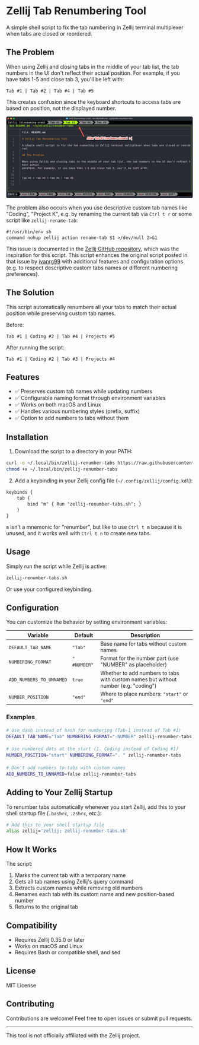 # Zellij Tab Renumbering Tool

A simple shell script to fix the tab numbering in Zellij terminal multiplexer when tabs are closed or reordered.

## The Problem

When using Zellij and closing tabs in the middle of your tab list, the tab numbers in the UI don't reflect their actual
position. For example, if you have tabs 1-5 and close tab 3, you'll be left with:

```
Tab #1 | Tab #2 | Tab #4 | Tab #5
```

This creates confusion since the keyboard shortcuts to access tabs are based on position, not the displayed number.

![](./zellij-renumber-tabs.png)

The problem also occurs when you use descriptive custom tab names like "Coding", "Project K", e.g. by renaming the current tab via `Ctrl t r` or some script like `zellij-rename-tab`:

```shell
#!/usr/bin/env sh
command nohup zellij action rename-tab $1 >/dev/null 2>&1
```

This issue is documented in the [Zellij GitHub repository](https://github.com/zellij-org/zellij/issues/3709), which was
the inspiration for this script. This script enhances the original script posted in  that issue by [ivanrg99](https://github.com/ivanrg99) with additional features
and configuration options (e.g. to respect descriptive custom tabs names or different numbering preferences).

## The Solution

This script automatically renumbers all your tabs to match their actual position while preserving custom tab names.

Before:

```
Tab #1 | Coding #2 | Tab #4 | Projects #5
```

After running the script:

```
Tab #1 | Coding #2 | Tab #3 | Projects #4
```

## Features

- ✅ Preserves custom tab names while updating numbers
- ✅ Configurable naming format through environment variables
- ✅ Works on both macOS and Linux
- ✅ Handles various numbering styles (prefix, suffix)
- ✅ Option to add numbers to tabs without them

## Installation

1. Download the script to a directory in your PATH:

```bash
curl -o ~/.local/bin/zellij-renumber-tabs https://raw.githubusercontent.com/datentyp/zellij-renumber-tabs/main/zellij-renumber-tabs.sh
chmod +x ~/.local/bin/zellij-renumber-tabs
```

2. Add a keybinding in your Zellij config file (`~/.config/zellij/config.kdl`):

```kdl
keybinds {
    tab {
        bind "m" { Run "zellij-renumber-tabs.sh"; }
    }
}
```
`m` isn't a mnemonic for "renumber", but like to use `Ctrl t m` because it is unused, and it works well with `Ctrl t n` to create new tabs.

## Usage

Simply run the script while Zellij is active:

```bash
zellij-renumber-tabs.sh
```

Or use your configured keybinding.

## Configuration

You can customize the behavior by setting environment variables:

| Variable                 | Default      | Description                                                                         |
|--------------------------|--------------|-------------------------------------------------------------------------------------|
| `DEFAULT_TAB_NAME`       | `"Tab"`      | Base name for tabs without custom names                                             |
| `NUMBERING_FORMAT`       | `" #NUMBER"` | Format for the number part (use "NUMBER" as placeholder)                            |
| `ADD_NUMBERS_TO_UNNAMED` | `true`       | Whether to add numbers to tabs with custom names but without number (e.g. "coding") |
| `NUMBER_POSITION`        | `"end"`      | Where to place numbers: `"start"` or `"end"`                                        |

### Examples

```bash
# Use dash instead of hash for numbering (Tab-1 instead of Tab #1)
DEFAULT_TAB_NAME="Tab" NUMBERING_FORMAT="-NUMBER" zellij-renumber-tabs

# Use numbered dots at the start (1. Coding instead of Coding #1)
NUMBER_POSITION="start" NUMBERING_FORMAT=". " zellij-renumber-tabs

# Don't add numbers to tabs with custom names
ADD_NUMBERS_TO_UNNAMED=false zellij-renumber-tabs
```

## Adding to Your Zellij Startup

To renumber tabs automatically whenever you start Zellij, add this to your shell startup file (`.bashrc`, `.zshrc`,
etc.):

```bash
# Add this to your shell startup file
alias zellij='zellij; zellij-renumber-tabs.sh'
```

## How It Works

The script:

1. Marks the current tab with a temporary name
2. Gets all tab names using Zellij's query command
3. Extracts custom names while removing old numbers
4. Renames each tab with its custom name and new position-based number
5. Returns to the original tab

## Compatibility

- Requires Zellij 0.35.0 or later
- Works on macOS and Linux
- Requires Bash or compatible shell, and sed

## License

MIT License

## Contributing

Contributions are welcome! Feel free to open issues or submit pull requests.

---

This tool is not officially affiliated with the Zellij project.
